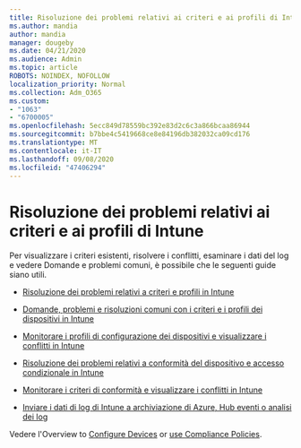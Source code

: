 ```yaml
---
title: Risoluzione dei problemi relativi ai criteri e ai profili di Intune
ms.author: mandia
author: mandia
manager: dougeby
ms.date: 04/21/2020
ms.audience: Admin
ms.topic: article
ROBOTS: NOINDEX, NOFOLLOW
localization_priority: Normal
ms.collection: Adm_O365
ms.custom:
- "1063"
- "6700005"
ms.openlocfilehash: 5ecc849d78559bc392e83d2c6c3a866bcaa86944
ms.sourcegitcommit: b7bbe4c5419668ce8e84196db382032ca09cd176
ms.translationtype: MT
ms.contentlocale: it-IT
ms.lasthandoff: 09/08/2020
ms.locfileid: "47406294"
---
```

# <a name="troubleshooting-intune-policy-and-profiles"></a>Risoluzione dei problemi relativi ai criteri e ai profili di Intune

Per visualizzare i criteri esistenti, risolvere i conflitti, esaminare i dati del log e vedere Domande e problemi comuni, è possibile che le seguenti guide siano utili.

- [Risoluzione dei problemi relativi a criteri e profili in Intune](https://docs.microsoft.com/mem/intune/configuration/troubleshoot-policies-in-microsoft-intune)

- [Domande, problemi e risoluzioni comuni con i criteri e i profili dei dispositivi in Intune](https://docs.microsoft.com/intune/device-profile-troubleshoot)

- [Monitorare i profili di configurazione dei dispositivi e visualizzare i conflitti in Intune](https://docs.microsoft.com/intune/device-profile-monitor)

- [Risoluzione dei problemi relativi a conformità del dispositivo e accesso condizionale in Intune](https://docs.microsoft.com/intune/troubleshoot-conditional-access)

- [Monitorare i criteri di conformità e visualizzare i conflitti in Intune](https://docs.microsoft.com/intune/compliance-policy-monitor)

- [Inviare i dati di log di Intune a archiviazione di Azure, Hub eventi o analisi dei log](https://docs.microsoft.com/intune/review-logs-using-azure-monitor)

Vedere l'Overview to [Configure Devices](https://docs.microsoft.com/intune/device-profiles) or [use Compliance Policies](https://docs.microsoft.com/intune/device-compliance-get-started).